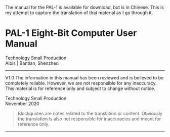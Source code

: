 The manual for the PAL-1 is available for download, but is in Chinese. This is my attempt to capture the translation of that material as I go through it.

# PAL-1 Eight-Bit Computer User Manual

Technology Small Production\
Aibis | Bantian, Shenzhen

***

V1.0
The information in this manual has been reviewed and is believed to be completely reliable. However, we are not responsible for any inaccuracy. This material is for reference only and subject to change without notice.

Technology Small Production\
November 2020

> Blockquotes are notes related to the translation or content. Obviously the translation is also not responsible for inaccuracies and meant for reference only.

***
